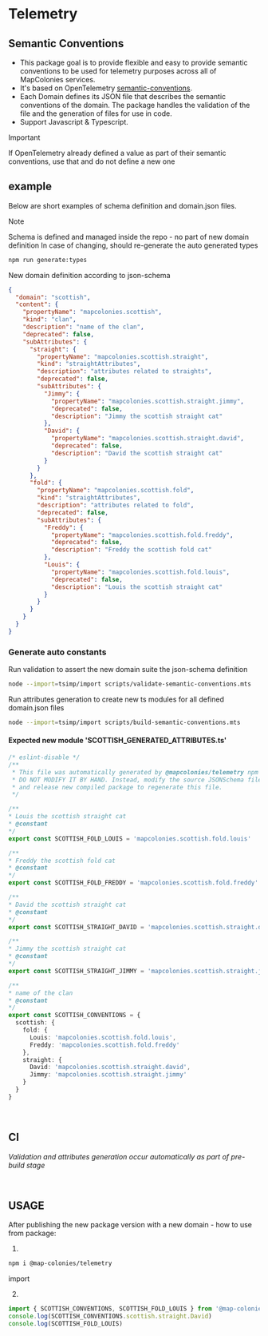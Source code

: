 # Telemetry
## Semantic Conventions
* This package goal is to provide flexible and easy to provide semantic conventions to be used for telemetry purposes across all of MapColonies services.
* It's based on OpenTelemetry [semantic-conventions](https://opentelemetry.io/docs/specs/semconv/).
* Each Domain defines its JSON file that describes the semantic conventions of the domain. The package handles the validation of the file and the generation of files for use in code.
* Support Javascript & Typescript.

> [!IMPORTANT]
> If OpenTelemetry already defined a value as part of their semantic conventions, use that and do not define a new one

## example
Below are short examples of schema definition and domain.json files.

> [!NOTE]
> Schema is defined and managed inside the repo - no part of new domain definition
> In case of changing, should re-generate the auto generated types
> ```bash
> npm run generate:types
> ```

New domain definition according to json-schema
```json
{
  "domain": "scottish",
  "content": {
    "propertyName": "mapcolonies.scottish",
    "kind": "clan",
    "description": "name of the clan",
    "deprecated": false,
    "subAttributes": {
      "straight": {
        "propertyName": "mapcolonies.scottish.straight",
        "kind": "straightAttributes",
        "description": "attributes related to straights",
        "deprecated": false,
        "subAttributes": {
          "Jimmy": {
            "propertyName": "mapcolonies.scottish.straight.jimmy",
            "deprecated": false,
            "description": "Jimmy the scottish straight cat"
          },
          "David": {
            "propertyName": "mapcolonies.scottish.straight.david",
            "deprecated": false,
            "description": "David the scottish straight cat"
          }
        }
      },
      "fold": {
        "propertyName": "mapcolonies.scottish.fold",
        "kind": "straightAttributes",
        "description": "attributes related to fold",
        "deprecated": false,
        "subAttributes": {
          "Freddy": {
            "propertyName": "mapcolonies.scottish.fold.freddy",
            "deprecated": false,
            "description": "Freddy the scottish fold cat"
          },
          "Louis": {
            "propertyName": "mapcolonies.scottish.fold.louis",
            "deprecated": false,
            "description": "Louis the scottish straight cat"
          }
        }
      }
    }
  }
}
```
### Generate auto constants
Run validation to assert the new domain suite the json-schema definition

```bash
node --import=tsimp/import scripts/validate-semantic-conventions.mts
```

Run attributes generation to create new ts modules for all defined domain.json files

```bash
node --import=tsimp/import scripts/build-semantic-conventions.mts
```

#### Expected new module 'SCOTTISH_GENERATED_ATTRIBUTES.ts'
```typescript
/* eslint-disable */
/**
 * This file was automatically generated by @mapcolonies/telemetry npm package.
 * DO NOT MODIFY IT BY HAND. Instead, modify the source JSONSchema file,
 * and release new compiled package to regenerate this file.
 */

/**
* Louis the scottish straight cat
* @constant
*/
export const SCOTTISH_FOLD_LOUIS = 'mapcolonies.scottish.fold.louis'

/**
* Freddy the scottish fold cat
* @constant
*/
export const SCOTTISH_FOLD_FREDDY = 'mapcolonies.scottish.fold.freddy'

/**
* David the scottish straight cat
* @constant
*/
export const SCOTTISH_STRAIGHT_DAVID = 'mapcolonies.scottish.straight.david'

/**
* Jimmy the scottish straight cat
* @constant
*/
export const SCOTTISH_STRAIGHT_JIMMY = 'mapcolonies.scottish.straight.jimmy'

/**
* name of the clan
* @constant
*/
export const SCOTTISH_CONVENTIONS = {
  scottish: {
    fold: {
      Louis: 'mapcolonies.scottish.fold.louis',
      Freddy: 'mapcolonies.scottish.fold.freddy'
    },
    straight: {
      David: 'mapcolonies.scottish.straight.david',
      Jimmy: 'mapcolonies.scottish.straight.jimmy'
    }
  }
}
```
<br/>

## CI

*Validation and attributes generation occur automatically as part of pre-build stage*

<br/>

## USAGE
After publishing the new package version with a new domain - how to use from package:

1.
```bash 
npm i @map-colonies/telemetry
 ```

import

2.
 ```typescript
import { SCOTTISH_CONVENTIONS, SCOTTISH_FOLD_LOUIS } from '@map-colonies/telemetry/conventions';
console.log(SCOTTISH_CONVENTIONS.scottish.straight.David)
console.log(SCOTTISH_FOLD_LOUIS)
```

